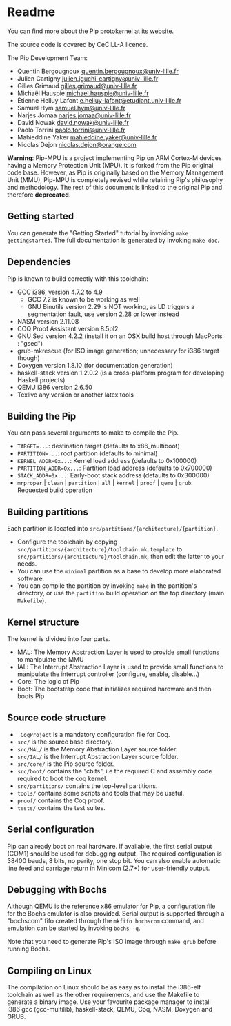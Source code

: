 # Readme

You can find more about the Pip protokernel at its [website](http://pip.univ-lille1.fr/).

The source code is covered by CeCILL-A licence.

The Pip Development Team:

*   Quentin Bergougnoux <quentin.bergougnoux@univ-lille.fr>
*   Julien Cartigny <julien.iguchi-cartigny@univ-lille.fr>
*   Gilles Grimaud <gilles.grimaud@univ-lille.fr>
*   Michaël Hauspie <michael.hauspie@univ-lille.fr>
*   Étienne Helluy Lafont <e.helluy-lafont@etudiant.univ-lille.fr>
*   Samuel Hym <samuel.hym@univ-lille.fr>
*   Narjes Jomaa <narjes.jomaa@univ-lille.fr>
*   David Nowak <david.nowak@univ-lille.fr>
*   Paolo Torrini <paolo.torrini@univ-lille.fr>
*   Mahieddine Yaker <mahieddine.yaker@univ-lille.fr>
*   Nicolas Dejon <nicolas.dejon@orange.com>

**Warning**: Pip-MPU is a project implementing Pip on ARM Cortex-M devices having a Memory Protection Unit (MPU).
It is forked from the Pip original code base.
However, as Pip is originally based on the Memory Management Unit (MMU), Pip-MPU is completely revised while retaining Pip's philosophy and methodology.
The rest of this document is linked to the original Pip and therefore **deprecated**.

## Getting started
You can generate the "Getting Started" tutorial by invoking `make gettingstarted`. The full documentation is generated by invoking `make doc`.

## Dependencies

Pip is known to build correctly with this toolchain:

* GCC i386, version 4.7.2 to 4.9
	* GCC 7.2 is known to be working as well
	* GNU Binutils version 2.29 is NOT working, as LD triggers a segmentation fault, use version 2.28 or lower instead
* NASM version 2.11.08
* COQ Proof Assistant version 8.5pl2
* GNU Sed version 4.2.2 (install it on an OSX build host through MacPorts : "gsed")
* grub-mkrescue (for ISO image generation; unnecessary for i386 target though)
* Doxygen version 1.8.10 (for documentation generation)
* haskell-stack version 1.2.0.2 (is a cross-platform program for developing Haskell projects)
* QEMU i386 version 2.6.50
* Texlive any version or another latex tools

## Building the Pip

You can pass several arguments to make to compile the Pip.

* `TARGET=...`: destination target (defaults to x86_multiboot)
* `PARTITION=...`: root partition (defaults to minimal)
* `KERNEL_ADDR=0x...`: Kernel load address (defaults to 0x100000)
* `PARTITION_ADDR=0x...`: Partition load address (defaults to 0x700000)
* `STACK_ADDR=0x...`: Early-boot stack address (defaults to 0x300000)
* `mrproper` | `clean` | `partition` | `all` | `kernel` | `proof` | `qemu` | `grub`: Requested build operation

## Building partitions
Each partition is located into `src/partitions/{architecture}/{partition}`.

* Configure the toolchain by copying `src/partitions/{architecture}/toolchain.mk.template` to `src/partitions/{architecture}/toolchain.mk`, then edit the latter to your needs.
* You can use the `minimal` partition as a base to develop more elaborated software.
* You can compile the partition by invoking `make` in the partition's directory, or use the `partition` build operation on the top directory (main `Makefile`).

## Kernel structure
The kernel is divided into four parts.

* MAL: The Memory Abstraction Layer is used to provide small functions to manipulate the MMU
* IAL: The Interrupt Abstraction Layer is used to provide small functions to manipulate the interrupt controller (configure, enable, disable...)
* Core: The logic of Pip
* Boot: The bootstrap code that initializes required hardware and then boots Pip

## Source code structure
* `_CoqProject` is a mandatory configuration file for Coq.
* `src/` is the source base directory.
* `src/MAL/`  is the Memory Abstraction Layer source folder.
* `src/IAL/` is the Interrupt Abstraction Layer source folder.
* `src/core/` is the Pip source folder.
* `src/boot/` contains the "cbits", i.e the required C and assembly code required to boot the coq kernel.
* `src/partitions/` contains the top-level partitions.
* `tools/` contains some scripts and tools that may be useful.
* `proof/` contains the Coq proof.
* `tests/` contains the test suites.

## Serial configuration
Pip can already boot on real hardware. If available, the first serial output (COM1) should be used for debugging output.
The required configuration is 38400 bauds, 8 bits, no parity, one stop bit. You can also enable automatic line feed and carriage return in Minicom (2.7+) for user-friendly output.

## Debugging with Bochs
Although QEMU is the reference x86 emulator for Pip, a configuration file for the Bochs emulator is also provided. Serial output is supported through a "bochscom" fifo created through the `mkfifo bochscom` command, and emulation can be started by invoking `bochs -q`.

Note that you need to generate Pip's ISO image through `make grub` before running Bochs.

## Compiling on Linux
The compilation on Linux should be as easy as to install the i386-elf toolchain as well as the other requirements, and use the Makefile to generate a binary image.
Use your favourite package manager to install i386 gcc (gcc-multilib), haskell-stack, QEMU, Coq, NASM, Doxygen and GRUB.
